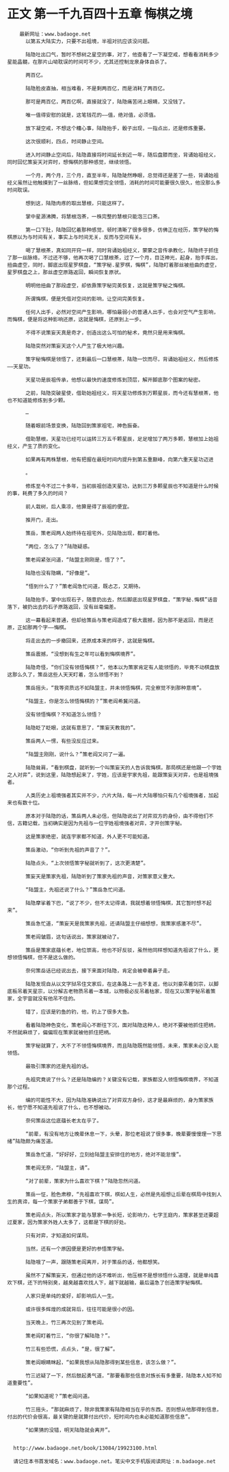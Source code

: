# 正文 第一千九百四十五章 悔棋之境
        最新网址：www.badaoge.net
          以第五大陆实力，只要不出祖境，半祖对抗应该没问题。
      
          陆隐吐出口气，暂时不想树之星空的事，对了，他查看了一下凝空戒，想看看消耗多少星能晶髓，在那片山坳耽误的时间可不少，尤其还控制龙泉身体自杀了。
      
          两百亿。
      
          陆隐脸皮直抽，相当难看，不是剩两百亿，而是消耗了两百亿。
      
          那可是两百亿，两百亿啊，直接就没了，陆隐痛苦闭上眼睛，又没钱了。
      
          唯一值得安慰的就是，这笔钱花的——值，绝对值，必须值。
      
          放下凝空戒，不想这个糟心事，陆隐抬手，骰子出现，一指点出，还是修炼重要。
      
          这次很顺利，四点，时间静止空间。
      
          进入时间静止空间后，陆隐直接将时间延长到近一年，随后盘膝而坐，背诵始祖经义，同时回忆策妄天对弈时，想悔棋的那种感觉，继续领悟。
      
          一个月，两个月，三个月，直至半年，陆隐陡然睁眼，总觉得还是差了一些，背诵始祖经义虽然让他触摸到了一丝脉络，但如果想完全领悟，消耗的时间可能要很久很久，他没那么多时间耽误。
      
          想到这，陆隐肉疼的取出慧根，只能这样了。
      
          掌中星源沸腾，将慧根泡茶，一株完整的慧根只能泡三口茶。
      
          第一口下肚，陆隐回忆着那种感觉，顿时清晰了很多很多，仿佛正在经历，策字秘的悔棋原以为与时间有关，事实上与时间无关，反而与空间有关。
      
          喝了慧根茶，真如同开窍一样，同时背诵始祖经义，蒙蒙之音传承教化，陆隐终于抓住了那一丝脉络，不过还不够，他再次喝了口慧根茶，过了一个月，目泛神光，起身，抬手挥出，扭曲虚空，同时，脚底出现星罗棋盘，“策字秘.星罗棋，悔棋”，陆隐盯着那丝被扭曲的虚空，星罗棋盘之上，那丝虚空原路返回，瞬间恢复原状。
      
          明明他扭曲了那段虚空，却依靠策字秘完美恢复，这就是策字秘之悔棋。
      
          所谓悔棋，便是凭借对空间的影响，让空间完美恢复。
      
          任何人出手，必然对空间产生影响，哪怕最弱小的普通人出手，也会对空气产生影响，而悔棋，便是将这种影响还原，这就是悔棋，还原到上一步。
      
          不得不说策妄天真是奇才，创造出这么可怕的秘术，竟然只是用来悔棋。
      
          陆隐突然对策妄天这个人产生了极大地兴趣。
      
          策字秘悔棋是领悟了，还剩最后一口慧根茶，陆隐一饮而尽，背诵始祖经义，然后修炼——天星功。
      
          天星功是辰祖传承，他想以最快的速度修炼到顶层，解开脚底那个图案的秘密。
      
          之前，陆隐突破星使，借助始祖经义，将天星功修炼到万颗星辰，而今还有慧根茶，他也不知道能修炼到多少颗。
      
          …
      
          随着眼前场景变换，陆隐回到策家祖宅，神色振奋。
      
          借助慧根，天星功已经可以运转三万五千颗星辰，足足增加了两万多颗，慧根加上始祖经义，产生了质的变化。
      
          如果再有两株慧根，他有把握在最短时间内提升到第五重巅峰，向第六重天星功迈进
      
          。
      
          修炼至今不过二十多年，当初辰祖创造天星功，达到三万多颗星辰也不知道是什么时候的事，耗费了多久的时间？
      
          前人栽树，后人乘凉，他算是得了辰祖的便宜。
      
          推开门，走出。
      
          策岳，策老阎两人始终待在祖宅外，见陆隐出现，都盯着他。
      
          “两位，怎么了？”陆隐疑惑。
      
          策老阎紧张问道，“陆盟主刚刚是，悟了？”。
      
          陆隐也没有隐瞒，“好像是”。
      
          “悟到什么了？”策老阎急忙问道，既忐忑，又期待。
      
          陆隐抬手，掌中出现石子，随意扔出去，然后脚底出现星罗棋盘，“策字秘.悔棋”话音落下，被扔出去的石子原路返回，没有丝毫偏差。
      
          这一幕看起来普通，但却给策岳与策老阎造成了极大震撼，因为那不是返回，而是还原，正如那两个字——悔棋。
      
          将走出去的一步撤回来，还原成本来的样子，这就是悔棋。
      
          策岳震撼，“没想到有生之年可以看到悔棋境界”。
      
          陆隐奇怪，“你们没有领悟悔棋？”，他本以为策家肯定有人能领悟的，毕竟不动棋盘放这那么久了，策岳这些人天天盯着，怎么领悟不到？
      
          策岳摇头，“我等资质远不如陆盟主，并未领悟悔棋，完全察觉不到那种意境”。
      
          “陆盟主，你是怎么领悟悔棋的？”策老阎希冀问道。
      
          没有领悟悔棋？不知道怎么领悟？
      
          陆隐眨了眨眼，这就有意思了，“策妄天教我的”。
      
          策岳两人一愣，有些没反应过来。
      
          “陆盟主刚刚，说什么？”策老阎又问了一遍。
      
          陆隐耸肩，“看到棋盘，就听到一个叫策妄天的人告诉我悔棋，那局棋还是他跟一个宇姓之人对弈”，说到这里，陆隐想起来了，宇姓，应该是宇家先祖，能跟策妄天对弈，也是祖境强者。
      
          人类历史上祖境强者其实并不少，六片大陆，每一片大陆哪怕只有几个祖境强者，加起来也有数十位。
      
          原本对于陆隐的话，策岳两人未必信，但陆隐说出了对弈双方的身份，由不得他们不信，古籍记载，当初确实是因为先祖与一位宇姓祖境强者对弈，才开创策字秘。
      
          这是策家绝密，就连宇家都不知道，外人更不可能知道。
      
          策岳激动，“你听到先祖的声音了？”。
      
          陆隐点头，“上次领悟策字秘就听到了，这次更清楚”。
      
          策妄天是策家先祖，陆隐听到了策家先祖的声音，对策家意义重大。
      
          “陆盟主，先祖还说了什么？”策岳急忙问道。
      
          陆隐摩挲着下巴，“说了不少，但不太记得请，我就想着领悟悔棋，其它暂时想不起来”。
      
          策岳急忙道，“策妄天是我策家先祖，还请陆盟主仔细想想，我策家感激不尽”。
      
          策老阎皱眉，这句话说出，策家就被动了。
      
          策岳是策家底蕴长老，地位崇高，他也不好反驳，虽然他同样想知道先祖说了什么，更想领悟悔棋，但不是这么做的。
      
          奈何策岳话已经说出去，接下来面对陆隐，肯定会被牵着鼻子走。
      
          陆隐发现自从以文字狱吊住文家后，在这条路上一去不复返，他以刘豪吊着剑宗，以脚底板吊着天星宗，以分解古老物质吊着一本城，以物极必反吊着枯家，现在又以策字秘吊着策家，全宇宙就没有他吊不住的。
      
          错了，应该是钓鱼的钓，他，钓上了很多大鱼。
      
          看着陆隐神色变化，策老阎心不断往下沉，面对陆隐这种人，绝对不要被他抓住把柄，不然就麻烦了，偏偏现在策家就被他抓住把柄。
      
          策字秘就算了，大不了不领悟悔棋境界，而且陆隐既然能领悟，未来，策家未必没人能领悟。
      
          最吸引策家的还是先祖的话。
      
          先祖究竟说了什么？还是陆隐编的？关键没有记载，家族都没人领悟悔棋境界，不知道那个过程。
      
          编的可能性不大，因为陆隐准确说出了对弈双方身份，这才是最麻烦的，身为策家族长，他宁愿不知道先祖说了什么，也不想被动。
      
          奈何策岳这位底蕴长老太在乎了。
      
          “前辈，有没有地方让晚辈休息一下，头晕，那位老祖说了很多事，晚辈要慢慢理一下思绪”陆隐颇为痛苦道。
      
          策岳急忙道，“好好好，立刻给陆盟主安排住的地方，绝对不能怠慢”。
      
          策老阎无奈，“陆盟主，请”。
      
          “对了前辈，策家为什么喜欢下棋？”陆隐忽然问道。
      
          策岳一怔，脸色肃穆，“先祖喜欢下棋，棋如人生，必然是先祖想让后辈在棋局中找到人生的真谛，每一个策家子弟都善于下棋，谋局”。
      
          策老阎点头，所以策家才能与慧家一争长短，论影响力，七字王庭内，策家甚至还要超过夏家，因为策家外姓人太多了，这都是下棋的好处。
      
          只有对弈，才知道如何谋局。
      
          当然，还有一个原因便是更好的参悟策字秘。
      
          陆隐哦了一声，跟随策老阎离开，对于策岳的话，他都想笑。
      
          虽然不了解策妄天，但通过他的话不难听出，他压根不是想领悟什么道理，就是单纯喜欢下棋，还下的特别臭，越臭越喜欢找人下，越下就越输，最后逼急了创造策字秘悔棋。
      
          人家只是单纯的爱好，却影响后人一生。
      
          或许很多辉煌的成就背后，往往可能是很小的因。
      
          当天晚上，竹三再次见到了策老阎。
      
          策老阎盯着竹三，“你很了解陆隐？”。
      
          竹三有些恐慌，点点头，“是，很了解”。
      
          策老阎眼睛眯起，“如果我想从陆隐那得到某些信息，该怎么做？”。
      
          竹三迟疑了一下，然后鼓起勇气道，“那要看那些信息对族长有多重要，陆隐本人知不知道重要性”。
      
          “如果知道呢？”策老阎问道。
      
          竹三摇头，“那就麻烦了，除非我策家有陆隐相当在乎的东西，否则想从他那得到信息，付出的代价会很高，最关键的是就算付出代价，短时间内也未必能知道那些信息”。
      
          “如果猜的没错，明天陆隐就会离开”。
      
      
      http://www.badaoge.net/book/13084/19923100.html
      
      请记住本书首发域名：www.badaoge.net。笔尖中文手机版阅读网址：m.badaoge.net